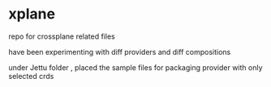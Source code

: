 # xplane
repo for crossplane related files

have been experimenting with diff providers and diff compositions 

under Jettu folder , placed the sample files for packaging provider with only selected crds
